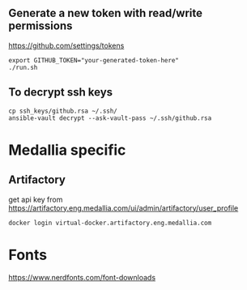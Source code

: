 ## Generate a new token with read/write permissions
https://github.com/settings/tokens


```
export GITHUB_TOKEN="your-generated-token-here"
./run.sh
```

## To decrypt ssh keys
```
cp ssh_keys/github.rsa ~/.ssh/
ansible-vault decrypt --ask-vault-pass ~/.ssh/github.rsa
```

# Medallia specific

## Artifactory
get api key from
https://artifactory.eng.medallia.com/ui/admin/artifactory/user_profile

`docker login virtual-docker.artifactory.eng.medallia.com`

# Fonts
https://www.nerdfonts.com/font-downloads
